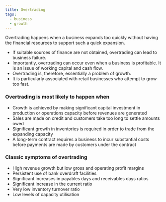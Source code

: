 ```yaml
---
title: Overtrading
tags:
  - business
  - growth
---
```

Overtrading happens when a business expands too quickly without having the financial resources to support such a quick expansion.

- If suitable sources of finance are not obtained, overtrading can lead to business failure.
- Importantly, overtrading can occur even when a business is profitable. It is an issue of working capital and cash flow.
- Overtrading is, therefore, essentially a problem of growth.
- It is particularly associated with retail businesses who attempt to grow too fast.

### Overtrading is most likely to happen when

- Growth is achieved by making significant capital investment in production or operations capacity before revenues are generated
- Sales are made on credit and customers take too long to settle amounts owed
- Significant growth in inventories is required in order to trade from the expanding capacity
- A long-term contract requires a business to incur substantial costs before payments are made by customers under the contract

### Classic symptoms of overtrading

- High revenue growth but low gross and operating profit margins
- Persistent use of bank overdraft facilities
- Significant increases in payables days and receivables days ratios
- Significant increase in the current ratio
- Very low inventory turnover ratio
- Low levels of capacity utilisation


